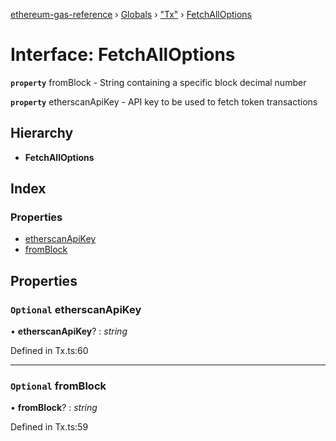 [ethereum-gas-reference](../README.md) › [Globals](../globals.md) › ["Tx"](../modules/_tx_.md) › [FetchAllOptions](_tx_.fetchalloptions.md)

# Interface: FetchAllOptions

**`property`** fromBlock - String containing a specific block decimal number

**`property`** etherscanApiKey - API key to be used to fetch token transactions

## Hierarchy

* **FetchAllOptions**

## Index

### Properties

* [etherscanApiKey](_tx_.fetchalloptions.md#optional-etherscanapikey)
* [fromBlock](_tx_.fetchalloptions.md#optional-fromblock)

## Properties

### `Optional` etherscanApiKey

• **etherscanApiKey**? : *string*

Defined in Tx.ts:60

___

### `Optional` fromBlock

• **fromBlock**? : *string*

Defined in Tx.ts:59
